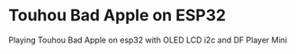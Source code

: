 # Touhou Bad Apple on ESP32 
Playing Touhou Bad Apple on esp32 with OLED LCD i2c and DF Player Mini
